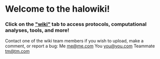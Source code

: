 # Welcome to the halowiki! 

### Click on the ["wiki"](https://github.com/halophiles/halowiki/wiki) tab to access protocols, computational analyses, tools, and more!

Contact one of the wiki team members if you wish to upload, make a comment, or report a bug:
Me me@me.com
You you@you.com
Teammate tm@tm.com
